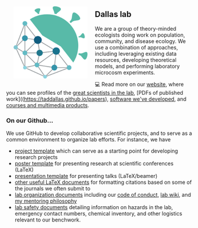 
<img align="left" src="https://github.com/dallasLab/.github/blob/master/profile/logo.png" width="200" style="vertical-align:middle;margin:20px 20px">


## Dallas lab

We are a group of theory-minded ecologists doing work on population, community, and disease ecology. We use a combination of approaches, including leveraging existing data resources, developing theoretical models, and performing laboratory microcosm experiments.

💻 Read more on our [website](https://taddallas.github.io), where you can see profiles of the [great scientists in the lab](https://taddallas.github.io/people), [PDFs of published work]((https://taddallas.github.io/papers), [software we've developed](https://taddallas.github.io/software), and [courses and multimedia products](https://taddallas.github.io/multimedia).


### On our Github...

We use GitHub to develop collaborative scientific projects, and to serve as a common environment to organize lab efforts. For instance, we have 

+ [project template](https://github.com/dallasLab/project-template) which can serve as a starting point for developing research projects
+ [poster template](https://github.com/dallasLab/UofSC_poster_template) for presenting research at scientific conferences (LaTeX)
+ [presentation template](https://github.com/dallasLab/labLogistics/tree/master/beamerTemplate) for presenting talks (LaTeX/beamer)
+ [other useful LaTeX documents](https://github.com/dallasLab/labLogistics/tree/master/bstFiles) for formatting citations based on some of the journals we often submit to
+ [lab organization documents](https://github.com/dallasLab/labLogistics) including our [code of conduct](https://github.com/dallasLab/labLogistics/blob/master/codeOfConduct.md), [lab wiki](https://github.com/dallasLab/labLogistics/blob/master/wiki.md), and [my mentoring philosophy](https://github.com/dallasLab/labLogistics/blob/master/mentoring.md)
+ [lab safety documents](https://github.com/dallasLab/labLogistics/tree/master/SAFETY) detailing information on hazards in the lab, emergency contact numbers, chemical inventory, and other logistics relevant to our benchwork.

